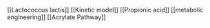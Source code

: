 [[Lactococcus lactis]]
[[Kinetic model]]
[[Propionic acid]]
[[metabolic engineering]]
[[Acrylate Pathway]]

